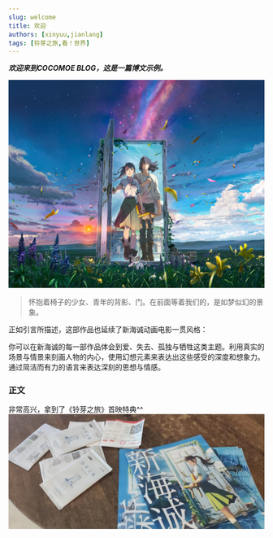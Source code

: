 ```yaml
---
slug: welcome
title: 欢迎
authors: [xinyuu,jianlang]
tags: [铃芽之旅,看！世界]
---
```


***欢迎来到COCOMOE BLOG，这是一篇博文示例。***

![](lyzl-2.jpg)

> 怀抱着椅子的少女、青年的背影、门。在前面等着我们的，是如梦似幻的景象。

*<!-- truncate -->*

正如引言所描述，这部作品也延续了新海诚动画电影一贯风格：

 你可以在新海诚的每一部作品体会到爱、失去、孤独与牺牲这类主题。利用真实的场景与情景来刻画人物的内心，使用幻想元素来表达出这些感受的深度和想象力。通过简洁而有力的语言来表达深刻的思想与情感。



### 正文

非常高兴，拿到了《铃芽之旅》首映特典^^
![](lyzl-3.jpg)
